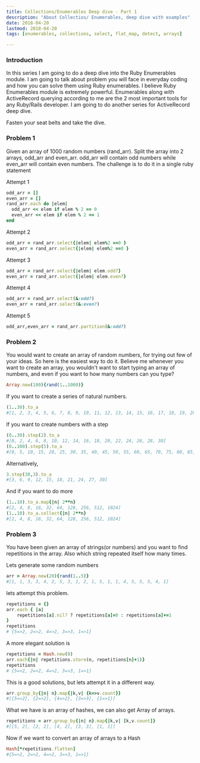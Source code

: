 ```yaml
---
title: Collections/Enumerables Deep dive - Part 1
description: "About Collectios/ Enumerables, deep dive with examples"
date: 2018-04-20
lastmod: 2018-04-20
tags: [enumerables, collections, select, flat_map, detect, arrays]

---
```

### Introduction
In this series I am going to do a deep dive into the Ruby Enumerables module. I am going to talk about problem you will face in everyday coding and how you can solve them using Ruby enumerables. I believe Ruby Enumerables module is extremely powerful. Enumerables along with ActiveRecord querying according to me are the 2 most important tools for any Ruby/Rails developer. I am going to do another series for ActiveRecord deep dive.

Fasten  your seat belts and take the dive.


### Problem 1

Given an array of 1000 random numbers (rand_arr). Split the array into 2 arrays, odd_arr  and even_arr. odd_arr will contain odd numbers while even_arr will contain even numbers. The challenge is to do it in a single ruby statement

Attempt 1
```ruby
odd_arr = []
even_arr = []
rand_arr.each do |elem|
  odd_arr << elem if elem % 2 == 0
  even_arr << elem if elem % 2 == 1
end
```
Attempt 2
```ruby
odd_arr = rand_arr.select{|elem| elem%2 ==0 }
even_arr = rand_arr.select{|elem| elem%2 ==0 }
```
Attempt 3
```ruby
odd_arr = rand_arr.select{|elem| elem.odd?}
even_arr = rand_arr.select{|elem| elem.even?}
```
Attempt 4
```ruby
odd_arr = rand_arr.select(&:odd?)
even_arr = rand_arr.select(&:even?)
```

Attempt 5
```ruby
odd_arr,even_arr = rand_arr.partition(&:odd?)
```

### Problem 2
You would want to create an array of random numbers, for trying out few of your ideas.
So here is the easiest way to do it. Believe me whenever you want to create an array, you wouldn't want to start typing an array of numbers, and even if you want to how many numbers can you type?

```ruby
Array.new(100){rand(1..1000)}
```
If you want to create a series of natural numbers.

```ruby
(1..30).to_a
#[1, 2, 3, 4, 5, 6, 7, 8, 9, 10, 11, 12, 13, 14, 15, 16, 17, 18, 19, 20, 21, 22, 23, 24, 25, 26, 27, 28, 29, 30]
```

If you want to create numbers with a step

```ruby
(0..30).step(2).to_a
#[0, 2, 4, 6, 8, 10, 12, 14, 16, 18, 20, 22, 24, 26, 28, 30]
(0..100).step(5).to_a
#[0, 5, 10, 15, 20, 25, 30, 35, 40, 45, 50, 55, 60, 65, 70, 75, 80, 85, 90, 95, 100]
```
Alternatively,

```ruby
3.step(30,3).to_a
#[3, 6, 9, 12, 15, 18, 21, 24, 27, 30]
```
And if you want to do more
```ruby
(1..10).to_a.map{|n| 2**n}
#[2, 4, 8, 16, 32, 64, 128, 256, 512, 1024]
(1..10).to_a.collect{|n| 2**n}
#[2, 4, 8, 16, 32, 64, 128, 256, 512, 1024]
```
### Problem 3
You have been given an array of strings(or numbers) and you want to find repetitions in the array. Also which string repeated itself how many times.

Lets generate some random numbers
```ruby
arr = Array.new(20){rand(1..5)}
#[1, 1, 3, 3, 4, 2, 5, 3, 1, 2, 1, 5, 1, 1, 4, 5, 5, 5, 4, 1]
```
lets attempt this problem.
```ruby
repetitions = {}
arr.each { |a|
    repetitions[a].nil? ? repetitions[a]=0 : repetitions[a]+=1
}
repetitions
# {5=>2, 2=>2, 4=>2, 3=>3, 1=>1}
```
A more elegant solution is
```ruby
repetitions = Hash.new(0)
arr.each{|n| repetitions.store(n, repetitions[n]+1)}
repetitions
# {5=>2, 2=>2, 4=>2, 3=>3, 1=>1}
```

This is a good solutions, but lets attempt it in a different way.

```ruby
arr.group_by{|n| n}.map{|k,v| {k=>v.count}}
#[{5=>2}, {2=>2}, {4=>2}, {3=>3}, {1=>1}]
```
What we have is an array of hashes, we can also get Array of arrays.
```ruby
repetitions = arr.group_by{|n| n}.map{|k,v| [k,v.count]}
#[[5, 2], [2, 2], [4, 2], [3, 3], [1, 1]]
```

Now if we want to convert an array of arrays to a Hash
```ruby
Hash[*repetitions.flatten]
#{5=>2, 2=>2, 4=>2, 3=>3, 1=>1}
```





